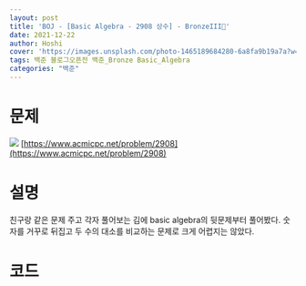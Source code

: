 ```yaml
---
layout: post
title: 'BOJ - [Basic Algebra - 2908 상수] - BronzeIII🥉'
date: 2021-12-22
author: Hoshi
cover: 'https://images.unsplash.com/photo-1465189684280-6a8fa9b19a7a?w=1600&q=900'
tags: 백준 블로그오픈전 백준_Bronze Basic_Algebra
categories: "백준"
---
```

# 문제
![]({{site.url}}/assets/img/posts_img/2908.png)
[https://www.acmicpc.net/problem/2908](https://www.acmicpc.net/problem/2908)

# 설명
친구랑 같은 문제 주고 각자 풀어보는 김에 basic algebra의 뒷문제부터 풀어봤다. 숫자를 거꾸로 뒤집고 두 수의 대소를 비교하는 문제로 크게 어렵지는 않았다.

# 코드

```c

```
